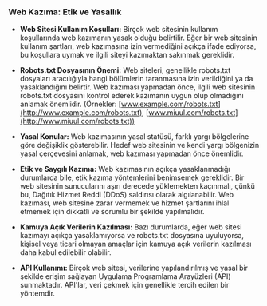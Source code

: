 ### Web Kazıma: Etik ve Yasallık

- **Web Sitesi Kullanım Koşulları:** Birçok web sitesinin kullanım koşullarında web kazımanın yasak olduğu belirtilir. Eğer bir web sitesinin kullanım şartları, web kazımasına izin vermediğini açıkça ifade ediyorsa, bu koşullara uymak ve ilgili siteyi kazımaktan sakınmak gereklidir.

- **Robots.txt Dosyasının Önemi:** Web siteleri, genellikle robots.txt dosyaları aracılığıyla hangi bölümlerin taranmasına izin verildiğini ya da yasaklandığını belirtir. Web kazıması yapmadan önce, ilgili web sitesinin robots.txt dosyasını kontrol ederek kazımanın uygun olup olmadığını anlamak önemlidir. (Örnekler: [www.example.com/robots.txt](http://www.example.com/robots.txt), [www.miuul.com/robots.txt](http://www.miuul.com/robots.txt))

- **Yasal Konular:** Web kazımasının yasal statüsü, farklı yargı bölgelerine göre değişiklik gösterebilir. Hedef web sitesinin ve kendi yargı bölgenizin yasal çerçevesini anlamak, web kazıması yapmadan önce önemlidir.

- **Etik ve Saygılı Kazıma:** Web kazımasının açıkça yasaklanmadığı durumlarda bile, etik kazıma yöntemlerini benimsemek gereklidir. Bir web sitesinin sunucularını aşırı derecede yüklemekten kaçınmalı, çünkü bu, Dağıtık Hizmet Reddi (DDoS) saldırısı olarak algılanabilir. Web kazıması, web sitesine zarar vermemek ve hizmet şartlarını ihlal etmemek için dikkatli ve sorumlu bir şekilde yapılmalıdır.

- **Kamuya Açık Verilerin Kazılması:** Bazı durumlarda, eğer web sitesi kazımayı açıkça yasaklamıyorsa ve robots.txt dosyasına uyuluyorsa, kişisel veya ticari olmayan amaçlar için kamuya açık verilerin kazılması daha kabul edilebilir olabilir.

- **API Kullanımı:** Birçok web sitesi, verilerine yapılandırılmış ve yasal bir şekilde erişim sağlayan Uygulama Programlama Arayüzleri (API) sunmaktadır. API'lar, veri çekmek için genellikle tercih edilen bir yöntemdir.
